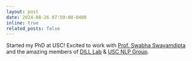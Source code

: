 ```yaml
---
layout: post
date: 2024-08-26 07:59:00-0400
inline: true
related_posts: false
---
```


Started my PhD at USC! Excited to work with <a href="https://swabhs.com">Prof. Swabha Swayamdipta</a> and the amazing members of <a href="https://dill-lab.github.io">DILL Lab</a> & <a href="https://nlp.usc.edu">USC NLP Group</a>.